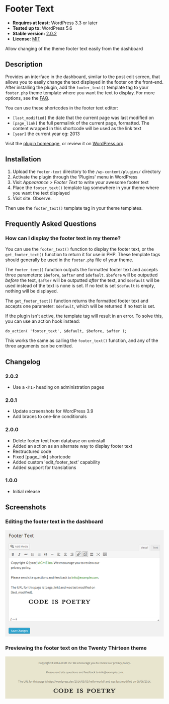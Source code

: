 # Footer Text

* __Requires at least:__ WordPress 3.3 or later
* __Tested up to:__ WordPress 5.6
* __Stable version:__ [2.0.2](https://download.wordpress.org/plugin/footer-text.latest-stable.zip)
* __License:__ [MIT](license.txt)

Allow changing of the theme footer text easily from the dashboard

## Description

Provides an interface in the dashboard, similar to the post edit screen, that allows you to easily change the text displayed in the footer on the front-end. After installing the plugin, add the `footer_text()` template tag to your `footer.php` theme template where you want the text to display. For more options, see the [FAQ](#frequently-asked-questions).

You can use these shortcodes in the footer text editor:

* `[last_modified]` the date that the current page was last modified on
* `[page_link]` the full permalink of the current page, formatted. The content wrapped in this shortcode will be used as the link text
* `[year]` the current year eg: 2013

Visit the [plugin homepage](https://sheabunge.com/plugins/footer-text/), or review it on [WordPress.org](https://github.com/sheabunge/footer-text/).

## Installation

1. Upload the `footer-text` directory to the `/wp-content/plugins/` directory
1. Activate the plugin through the 'Plugins' menu in WordPress
1. Visit *Appearance > Footer Text* to write your awesome footer text
1. Place the `footer_text()` template tag somewhere in your theme where you want the text displayed
1. Visit site. Observe.

Then use the `footer_text()` template tag in your theme templates.

## Frequently Asked Questions

### How can I display the footer text in my theme?
You can use the `footer_text()` function to display the footer text, or the `get_footer_text()` function to return it for use in PHP. These template tags should generally be used in the `footer.php` file of your theme.

The `footer_text()` function outputs the formatted footer text and accepts three parameters: `$before`, `$after` and `$default`. `$before` will be outputted *before* the text, `$after` will be outputted *after* the text, and `$default` will be used instead of the text is none is set. If no text is set `$default` is empty, nothing will be displayed.

The `get_footer_text()` function returns the formatted footer text and accepts one parameter: `$default`, which will be returned if no text is set.

If the plugin isn't active, the template tag will result in an error. To solve this, you can use an action hook instead:

	do_action( 'footer_text', $default, $before, $after );

This works the same as calling the `footer_text()` function, and any of the three arguments can be omitted.

## Changelog

### 2.0.2
* Use a `<h1>` heading on administration pages

### 2.0.1
* Update screenshots for WordPress 3.9
* Add braces to one-line conditionals

### 2.0.0
* Delete footer text from database on uninstall
* Added an action as an alternate way to display footer text
* Restructured code
* Fixed [page_link] shortcode
* Added custom 'edit_footer_text' capability
* Added support for translations

### 1.0.0
* Initial release

## Screenshots

### Editing the footer text in the dashboard
![Editing the footer text in the dashboard](screenshot-1.png "Editing the footer text in the dashboard")

### Previewing the footer text on the Twenty Thirteen theme
![Previewing the footer text on the Twenty Thirteen theme](screenshot-2.png "Previewing the footer text on the Twenty Thirteen theme")
